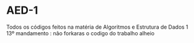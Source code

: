 # AED-1
Todos os códigos feitos na matéria de Algoritmos e Estrutura de Dados 1
13º mandamento : não forkaras o codigo do trabalho alheio
